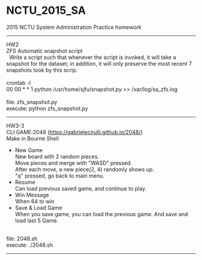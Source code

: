 # NCTU_2015_SA
2015 NCTU System Administration Practice homework

--------------------------------------------------------------
HW2<br>
ZFS Automatic snapshot script<br>
&nbsp;	Write a script such that whenever the script is invoked, it will take a snapshot for the dataset; in addition, it will only preserve the most recent 7 snapshots took by this scrip.<br>
<br>
crontab -l<br>
00 00 * * 1 python /usr/home/sjfu/snapshot.py >> /var/log/sa_zfs.log<br>
<br>
file: zfs_snapshot.py<br>
execute: python zfs_snapshot.py

--------------------------------------------------------------
HW3-3 <br>
CLI GAME:2048 (https://gabrielecirulli.github.io/2048/)<br>
Make in Bourne Shell<br>

* New Game<br>
	New board with 2 random pieces. <br>
	Move pieces and merge with "WASD" pressed.<br>
	After each move, a new piece(2, 4) randomly shows up.<br>
  "q" pressed, go back to main menu.<br>
* Resume<br>
  Can load previous saved game, and continue to play.<br>
* Win Message<br>
  When 64 to win<br>
* Save & Load Game<br>
  When you save game, you can load the previous game. And save and load last 5 Game.<br>
<br>
file: 2048.sh<br>
execute: ./2048.sh

--------------------------------------------------------------
